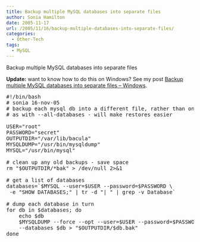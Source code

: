 ```yaml
---
title: Backup multiple MySQL databases into separate files
author: Sonia Hamilton
date: 2005-11-17
url: /2005/11/16/backup-multiple-databases-into-separate-files/
categories:
  - Other-Tech
tags:
  - MySQL
---
```

Backup multiple MySQL databases into separate files
<!--more-->
**Update:** want to know how to do this on Windows? See my post [Backup multiple MySQL databases into separate files – Windows][1].

<pre>#!/bin/bash
# sonia 16-nov-05
# backup each mysql db into a different file, rather than one big file
# as with --all-databases - will make restores easier

USER="root"
PASSWORD="secret"
OUTPUTDIR="/var/lib/bacula"
MYSQLDUMP="/usr/bin/mysqldump"
MYSQL="/usr/bin/mysql"

# clean up any old backups - save space
rm "$OUTPUTDIR/*bak" &gt; /dev/null 2&gt;&1

# get a list of databases
databases=`$MYSQL --user=$USER --password=$PASSWORD \
 -e "SHOW DATABASES;" | tr -d "| " | grep -v Database`

# dump each database in turn
for db in $databases; do
    echo $db
    $MYSQLDUMP --force --opt --user=$USER --password=$PASSWORD \
    --databases $db &gt; "$OUTPUTDIR/$db.bak"
done</pre>

 [1]: http://blog.snowfrog.net/2012/03/06/backup-multiple-mysql-databases-into-separate-files-windows/
